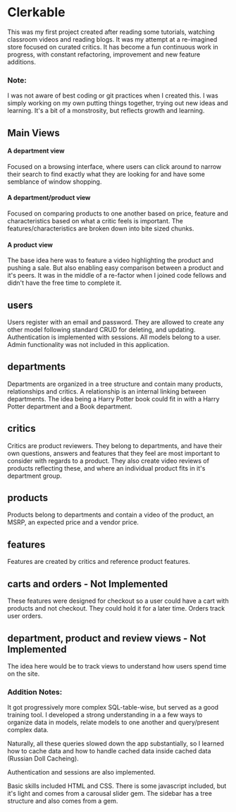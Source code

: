 # Clerkable

This was my first project created after reading some tutorials, watching classroom videos and reading blogs. It was my attempt at a re-imagined store focused on curated critics. It has become a fun continuous work in progress, with constant refactoring, improvement and new feature additions.

### Note:
I was not aware of best coding or git practices when I created this. I was simply working on my own putting things together, trying out new ideas and learning. It's a bit of a monstrosity, but reflects growth and learning.

## Main Views

#### A department view
Focused on a browsing interface, where users can click around to narrow their search to find exactly what they are looking for and have some semblance of window shopping.

#### A department/product view
Focused on comparing products to one another based on price, feature and characteristics based on what a critic feels is important. The features/characteristics are broken down into bite sized chunks.

#### A product view
The base idea here was to feature a video highlighting the product and pushing a sale. But also enabling easy comparison between a product and it's peers. It was in the middle of a re-factor when I joined code fellows and didn't have the free time to complete it.

## users
Users register with an email and password. They are allowed to create any other model following standard CRUD for deleting, and updating. Authentication is implemented with sessions. All models belong to a user. Admin functionality was not included in this application.

## departments
Departments are organized in a tree structure and contain many products, relationships and critics. A relationship is an internal linking between departments. The idea being a Harry Potter book could fit in with a Harry Potter department and a Book department.

## critics
Critics are product reviewers. They belong to departments, and have their own questions, answers and features that they feel are most important to consider with regards to a product. They also create video reviews of products reflecting these, and where an individual product fits in it's department group.

## products
Products belong to departments and contain a video of the product, an MSRP, an expected price and a vendor price.

## features
Features are created by critics and reference product features.

## carts and orders - Not Implemented
These features were designed for checkout so a user could have a cart with products and not checkout. They could hold it for a later time. Orders track user orders.

## department, product and review views - Not Implemented
The idea here would be to track views to understand how users spend time on the site.



### Addition Notes:
It got progressively more complex SQL-table-wise, but served as a good training tool. I developed a strong understanding in a a few ways to organize data in models, relate models to one another and query/present complex data.

Naturally, all these queries slowed down the app substantially, so I learned how to cache data and how to handle cached data inside cached data (Russian Doll Cacheing).

Authentication and sessions are also implemented.

Basic skills included HTML and CSS. There is some javascript included, but it's light and comes from a carousal slider gem. The sidebar has a tree structure and also comes from a gem.
